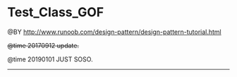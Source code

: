 # Test_Class_GOF
@BY http://www.runoob.com/design-pattern/design-pattern-tutorial.html

~~@time 20170912 update.~~

@time 20190101 JUST SOSO.
________
